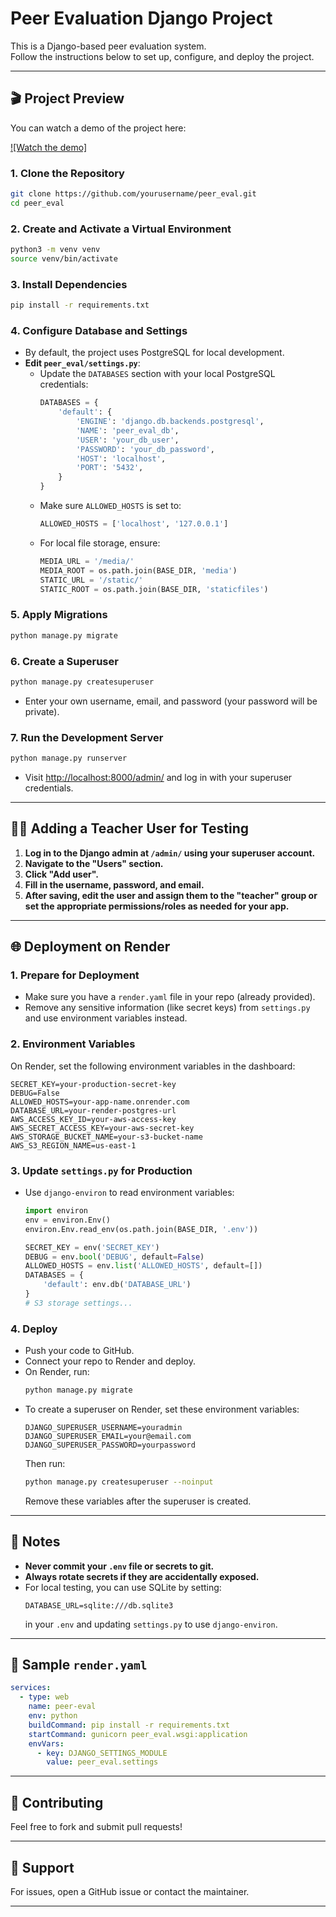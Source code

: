 # Peer Evaluation Django Project

This is a Django-based peer evaluation system.  
Follow the instructions below to set up, configure, and deploy the project.

---

## 🎬 Project Preview

You can watch a demo of the project here:

[![Watch the demo]](https://youtu.be/6OE4hhoTwdg)

### 1. **Clone the Repository**

```bash
git clone https://github.com/yourusername/peer_eval.git
cd peer_eval
```

### 2. **Create and Activate a Virtual Environment**

```bash
python3 -m venv venv
source venv/bin/activate
```

### 3. **Install Dependencies**

```bash
pip install -r requirements.txt
```

### 4. **Configure Database and Settings**

- By default, the project uses PostgreSQL for local development.
- **Edit `peer_eval/settings.py`**:
  - Update the `DATABASES` section with your local PostgreSQL credentials:
    ```python
    DATABASES = {
        'default': {
            'ENGINE': 'django.db.backends.postgresql',
            'NAME': 'peer_eval_db',
            'USER': 'your_db_user',
            'PASSWORD': 'your_db_password',
            'HOST': 'localhost',
            'PORT': '5432',
        }
    }
    ```
  - Make sure `ALLOWED_HOSTS` is set to:
    ```python
    ALLOWED_HOSTS = ['localhost', '127.0.0.1']
    ```
  - For local file storage, ensure:
    ```python
    MEDIA_URL = '/media/'
    MEDIA_ROOT = os.path.join(BASE_DIR, 'media')
    STATIC_URL = '/static/'
    STATIC_ROOT = os.path.join(BASE_DIR, 'staticfiles')
    ```

### 5. **Apply Migrations**

```bash
python manage.py migrate
```

### 6. **Create a Superuser**

```bash
python manage.py createsuperuser
```
- Enter your own username, email, and password (your password will be private).

### 7. **Run the Development Server**

```bash
python manage.py runserver
```
- Visit [http://localhost:8000/admin/](http://localhost:8000/admin/) and log in with your superuser credentials.

---

## 👩‍🏫 Adding a Teacher User for Testing

1. **Log in to the Django admin at `/admin/` using your superuser account.**
2. **Navigate to the "Users" section.**
3. **Click "Add user".**
4. **Fill in the username, password, and email.**
5. **After saving, edit the user and assign them to the "teacher" group or set the appropriate permissions/roles as needed for your app.**

---

## 🌐 Deployment on Render

### 1. **Prepare for Deployment**

- Make sure you have a `render.yaml` file in your repo (already provided).
- Remove any sensitive information (like secret keys) from `settings.py` and use environment variables instead.

### 2. **Environment Variables**

On Render, set the following environment variables in the dashboard:

```
SECRET_KEY=your-production-secret-key
DEBUG=False
ALLOWED_HOSTS=your-app-name.onrender.com
DATABASE_URL=your-render-postgres-url
AWS_ACCESS_KEY_ID=your-aws-access-key
AWS_SECRET_ACCESS_KEY=your-aws-secret-key
AWS_STORAGE_BUCKET_NAME=your-s3-bucket-name
AWS_S3_REGION_NAME=us-east-1
```

### 3. **Update `settings.py` for Production**

- Use `django-environ` to read environment variables:
    ```python
    import environ
    env = environ.Env()
    environ.Env.read_env(os.path.join(BASE_DIR, '.env'))

    SECRET_KEY = env('SECRET_KEY')
    DEBUG = env.bool('DEBUG', default=False)
    ALLOWED_HOSTS = env.list('ALLOWED_HOSTS', default=[])
    DATABASES = {
        'default': env.db('DATABASE_URL')
    }
    # S3 storage settings...
    ```

### 4. **Deploy**

- Push your code to GitHub.
- Connect your repo to Render and deploy.
- On Render, run:
    ```bash
    python manage.py migrate
    ```
- To create a superuser on Render, set these environment variables:
    ```
    DJANGO_SUPERUSER_USERNAME=youradmin
    DJANGO_SUPERUSER_EMAIL=your@email.com
    DJANGO_SUPERUSER_PASSWORD=yourpassword
    ```
    Then run:
    ```bash
    python manage.py createsuperuser --noinput
    ```
    Remove these variables after the superuser is created.

---

## 📝 Notes

- **Never commit your `.env` file or secrets to git.**
- **Always rotate secrets if they are accidentally exposed.**
- For local testing, you can use SQLite by setting:
    ```
    DATABASE_URL=sqlite:///db.sqlite3
    ```
    in your `.env` and updating `settings.py` to use `django-environ`.

---

## 📄 Sample `render.yaml`

```yaml
services:
  - type: web
    name: peer-eval
    env: python
    buildCommand: pip install -r requirements.txt
    startCommand: gunicorn peer_eval.wsgi:application
    envVars:
      - key: DJANGO_SETTINGS_MODULE
        value: peer_eval.settings
```

---

## 🤝 Contributing

Feel free to fork and submit pull requests!

---

## 📧 Support

For issues, open a GitHub issue or contact the maintainer.

---
